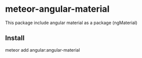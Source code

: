 # meteor-angular-material
This package include angular material as a package (ngMaterial)

## Install
meteor add angular:angular-material
